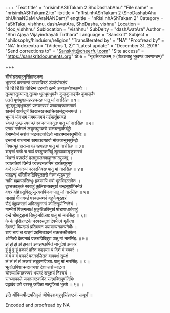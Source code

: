 +++
"Text title" = "nrisimhAShTakam 2 ShoDashabAhu"
"File name" = "nrisimhAShTakam2.itx"
itxtitle = "nRisi.nhAShTakam 2 (ShoDashabAhu bhUkhaNDaM vAraNANDam)"
engtitle = "nRisi.nhAShTakam 2"
Category = "aShTaka, vishhnu, dashAvatAra, ShoDasha, vishnu"
Location = "doc_vishhnu"
Sublocation = "vishhnu"
SubDeity = "dashAvatAra"
Author = "Shri Ajaya Vijayindrayati Tirthara"
Language = "Sanskrit"
Subject = "philosophy/hinduism/religion"
"Transliterated by" = "NA"
"Proofread by" = "NA"
Indexextra = "(Videos 1, 2)"
"Latest update" = "December 31, 2016"
"Send corrections to" = "Sanskrit@cheerful.com"
"Site access" = "https://sanskritdocuments.org"
title = "नृइसिंहाष्टकम् २ (षोडशबाहु भूखण्डं वारणाण्डम्)"

+++
  
 श्रीषोडशबाहुनृसिंहाष्टकम्   
भूखण्डं वारणाण्डं परवरविरटं डंपडंपोरुडंपं  
डिं डिं डिं डिं  डिडिम्बं दहमपि दहमैः झम्पझम्पैश्चझम्पैः ।  
तुल्यास्तुल्यास्तु तुल्याः धुमधुमधुमकैः कुङ्कुमाङ्कैः कुमाङ्कैः  
एतत्ते पूर्णयुक्तमहरहकरहः पातु मां नारसिंहः ॥ १॥  
भूभृद्भूभृद्भुजङ्गं प्रलयरववरं प्रज्वलद्ज्वालमालं  
खर्जर्जं खर्जदुर्जं खिखचखचखचित्खर्जदुर्जर्जयन्तं ।  
भूभागं भोगभागं गगगगगगनं गर्दमर्त्युग्रगण्डं  
स्वच्छं पुच्छं स्वगच्छं स्वजनजननुतः पातु मां नारसिंहः ॥ २॥  
एनाभ्रं गर्जमानं लघुलघुमकरो बालचन्द्रार्कदंष्ट्रो  
हेमाम्भोजं सरोजं जटजटजटिलो जाड्यमानस्तुभीतिः ।  
दन्तानां बाधमानां खगटखगटवो भोजजानुस्सुरेन्द्रो  
निष्प्रत्यूहं सराजा गहगहगहतः पातु मां नारसिंहः ॥ ३॥  
शङ्खं चक्रं च चापं परशुमशमिषुं शूलपाशाङ्कुशास्त्रं  
बिभ्रन्तं वज्रखेटं हलमुसलगदाकुन्तमत्युग्रदंष्ट्रं ।  
ज्वालाकेशं त्रिनेत्रं ज्वलदनलनिभं हारकेयूरभूषं  
वन्दे प्रत्येकरूपं परपदनिवसः पातु मां नारसिंहः ॥ ४॥  
पादद्वन्द्वं धरित्रीकटिविपुलतरो मेरुमध्यूढ्वमूरुं  
नाभिं ब्रह्माण्डसिन्धुः हृदयमपि भवो भूतविद्वत्समेतः ।  
दुश्चक्राङ्कं स्वबाहुं कुलिशनखमुखं चन्द्रसूर्याग्निनेत्रं  
वक्त्रं वह्निस्सुविद्युत्सुरगणविजयः पातु मां नारसिंहः ॥ ५॥  
नासाग्रं पीनगण्डं परबलमथनं बद्धकेयूरहारं  
रौद्रं दंष्ट्राकरालं अमितगुणगणं कोटिसूर्याग्निनेत्रं ।  
गाम्भीर्यं पिङ्गलाक्षं भ्रुकुटितविमुखं षोडशाधार्धबाहुं  
वन्दे भीमाट्टहासं त्रिभुवनविजयः पातु मां नारसिंहः ॥ ६॥  
के के नृसिंहाष्टके नरवरसदृशं देवभीत्वं गृहीत्वा  
देवन्द्यो विप्रदण्डं प्रतिवचन पयायाम्यनप्रत्यनैषीः ।  
शापं चापं च खड्गं प्रहसितवदनं चक्रचक्रीचकेन  
ओमित्ये दैत्यनादं प्रकचविविदुषा पातु मां नारसिंहः ॥ ७॥  
झं झं झं झं झकारं झषझषझषितं जानुदेशं झकारं  
हुं हुं हुं हुं हकारं हरित कहहसा यं दिशे वं वकारं ।  
वं वं वं वं वकारं वदनदलिततं वामपक्षं सुपक्षं  
लं लं लं लं लकारं लघुवणविजयः पातु मां नारसिंहः ॥ ८॥  
भूतप्रेतपिशाचयक्षगणशः देशान्तरोच्चाटना  
चोरव्याधिमहज्ज्वरं भयहरं शत्रुक्षयं निश्चयं ।  
सन्ध्याकाले जपतमष्टकमिदं सद्भक्तिपूर्वादिभिः  
प्रह्लादेव वरो वरस्तु जयिता सत्पूजितां भूतये ॥ ९॥ ।  
  
इति श्रीविजयीन्द्रयतिकृतं श्रीषोडशबाहुनृसिंहाष्टकं सम्पूर्णं ॥  
  
  
Encoded and proofread by NA  
  
